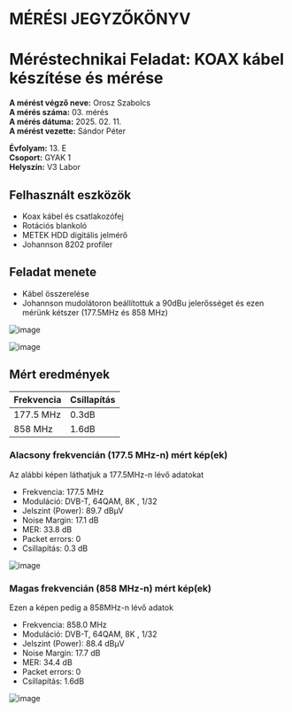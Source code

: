 # MÉRÉSI JEGYZŐKÖNYV   
# Méréstechnikai Feladat: KOAX kábel készítése és mérése   

**A mérést végző neve:** Orosz Szabolcs     
**A mérés száma:** 03. mérés    
**A mérés dátuma:** 2025. 02. 11.    
**A mérést vezette:** Sándor Péter    

**Évfolyam:** 13. E  
**Csoport:** GYAK 1   
**Helyszín:** V3 Labor  

## Felhasznált eszközök  
- Koax kábel és csatlakozófej  
- Rotációs blankoló
- METEK HDD digitális jelmérő
- Johannson 8202 profiler

## Feladat menete  
- Kábel összerelése
- Johannson mudolátoron beállítottuk a 90dBu jelerősséget és ezen mérünk kétszer (177.5MHz és 858 MHz)  

![image](https://github.com/user-attachments/assets/03263146-e9db-49f8-a786-0fc09695cbdf)

![image](https://github.com/user-attachments/assets/f3bd99c9-9907-49cf-9c34-ea8123fe67f2)

## Mért eredmények   


| Frekvencia      | Csillapítás    |
|-----------------|----------------|
| 177.5 MHz       |    0.3dB       |
| 858 MHz         |    1.6dB       |

### Alacsony frekvencián (177.5 MHz-n) mért kép(ek)  

Az alábbi képen láthatjuk a 177.5MHz-n lévő adatokat  
- Frekvencia: 177.5 MHz
- Moduláció: DVB-T, 64QAM, 8K , 1/32
- Jelszint (Power): 89.7 dBµV 
- Noise Margin: 17.1 dB
- MER: 33.8 dB 
- Packet errors: 0
- Csillapítás: 0.3 dB

![image](https://github.com/user-attachments/assets/d5ba00a5-f647-4e28-a7ba-917a50ca7eb1)

### Magas frekvencián (858 MHz-n) mért kép(ek)  

Ezen a képen pedig a 858MHz-n lévő adatok  
- Frekvencia: 858.0 MHz
- Moduláció: DVB-T, 64QAM, 8K , 1/32
- Jelszint (Power): 88.4 dBµV 
- Noise Margin: 17.7 dB
- MER: 34.4 dB 
- Packet errors: 0
- Csillapítás: 1.6dB

![image](https://github.com/user-attachments/assets/b3391ed4-9cb7-4136-9d64-118ed5371680)

